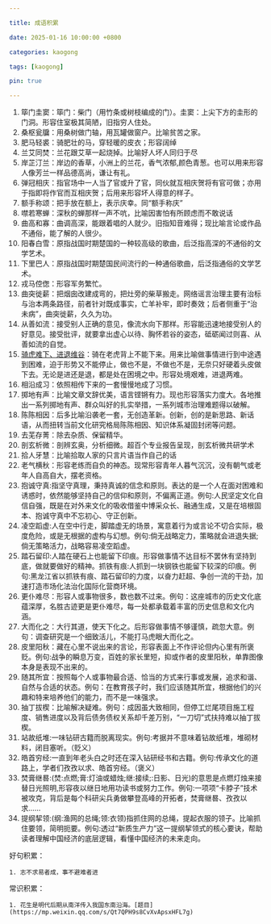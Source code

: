 ```yaml
---

title: 成语积累

date: 2025-01-16 10:00:00 +0800

categories: kaogong

tags: [kaogong]

pin: true

---
```

1. 筚门圭窦：筚门：柴门（用竹条或树枝编成的门）。圭窦：上尖下方的圭形的门洞。形容住室极其简陋，旧指穷人住处。
2. 桑枢瓮牖：用桑树做门轴，用瓦罐做窗户。比喻贫苦之家。
3. 肥马轻裘：骑肥壮的马，穿轻暖的皮衣；形容阔绰
4. 兰艾同焚：兰花跟艾草一起烧掉。比喻好人坏人同归于尽
5. 岸芷汀兰：岸边的香草，小洲上的兰花，香气浓郁,颜色青葱。也可以用来形容人像芳兰一样品德高尚，谦让有礼。
6. 弹冠相庆：指官场中一人当了官或升了官，同伙就互相庆贺将有官可做；亦用于指即将作官而互相庆贺；后用来形容坏人得意的样子。
7. 额手称颂：把手放在额上，表示庆幸。同“额手称庆”
8. 噤若寒蝉：深秋的蝉那样一声不吭，比喻因害怕有所顾虑而不敢说话
9. 曲高和寡：曲调高深，能跟着唱的人就少。旧指知音难得；现比喻言论或作品不通俗，能了解的人很少。
10. 阳春白雪：原指战国时期楚国的一种较高级的歌曲，后泛指高深的不通俗的文学艺术。
11. 下里巴人：原指战国时期楚国民间流行的一种通俗歌曲，后泛指通俗的文学艺术。
12. 戎马倥偬：形容军务繁忙。
13. 曲突徙薪：把烟囱改建成弯的，把灶旁的柴草搬走。网络谣言治理主要有治标与治本两条路径，前者针对既成事实，亡羊补牢，即时奏效；后者侧重于“治未病”，曲突徙薪，久久为功。
14. 从善如流：接受别人正确的意见，像流水向下那样。形容能迅速地接受别人的好意见。接受批评，就要拿出虚心以待、胸怀若谷的姿态，砥砺闻过则喜、从善如流的自觉。
15. [骑虎难下、进退维谷](https://mp.weixin.qq.com/s/9ISlkJg0CCdawZKY6BIcAQ)：骑在老虎背上不能下来。用来比喻做事情进行到中途遇到困难，迫于形势又不能停止，做也不是，不做也不是，无奈只好硬着头皮做下去。无论是进还是退，都是处在困境之中。形容处境艰难，进退两难。
16. 相沿成习：依照相传下来的一套慢慢地成了习惯。
17. 掷地有声：比喻文章文辞优美，语言铿锵有力。现也形容落实力度大。各地推出一系列掷地有声、群众叫好的扎实举措，一系列城市治理难题得以破解。
18. 陈陈相因：后多比喻沿袭老一套，无创造革新。创新，创的是新思路、新话语，从而扭转当前文化研究格局陈陈相因、知识体系凝固封闭等问题。
19. 去芜存菁：除去杂质、保留精华。
20. 剖玄析微：剖辨玄奥，分析细微。超百个专业报告呈现，剖玄析微共研学术
21. 拾人牙慧：比喻拾取人家的只言片语当作自己的话
22. 老气横秋：形容老练而自负的神态。现常形容青年人暮气沉沉，没有朝气或老年人自高自大，摆老资格。
23. 抱诚守真:指坚守真理，秉持真诚的信念和原则。表达的是一个人在面对困难和诱惑时，依然能够坚持自己的信仰和原则，不偏离正道。例句:人民坚定文化自信自强，既是在对外来文化的吸收借鉴中博采众长、融通生成，又是在培根固本、抱诚守真中不忘初心、守正创新。
24. 凌空蹈虚:人在空中行走，脚踏虚无的场景，寓意着行为或言论不切合实际，极度危险，或是无根据的虚构与幻想。例句:倘无战略定力，策略就会进退失据;倘无策略活力，战略容易凌空蹈虚。
25. 踏石留印:人踏在硬石上也能留下印痕。形容做事情不达目标不罢休有坚持到底，做就要做好的精神。抓铁有痕:人抓到一块钢铁也能留下较深的印痕。例句:黑龙江省以抓铁有痕、踏石留印的力度，以奋力赶超、争创一流的干劲，加速打造市场化法治化国际化营商环境。
26. 更仆难尽：形容人或事物很多，数也数不过来。例句：这座城市的历史文化底蕴深厚，名胜古迹更是更仆难尽，每一处都承载着丰富的历史信息和文化内涵。
27. 大而化之：大行其道，使天下化之。后形容做事情不够谨慎，疏忽大意。例句：调查研究是一个细致活儿，不能打马虎眼大而化之。
28. 皮里阳秋：藏在心里不说出来的言论，形容表面上不作评论但内心里有所褒贬。例句:战争的瞬息万变，百姓的家长里短，抑或作者的皮里阳秋，单靠图像本身是表现不出来的。
29. 随其所宜：按照每个人或事物最合适、恰当的方式来行事或发展，追求和谐、自然与合适的状态。例句：在教育孩子时，我们应该随其所宜，根据他们的兴趣和特来培养他们的能力，而不是一味强求。
30. 抽丁拔楔：比喻解决疑难。例句：成因虽大致相同，但停工烂尾项目施工程度、销售进度以及背后债务债权关系却千差万别，“一刀切”式扶持难以抽丁拔楔。
31. 站故纸堆:一味钻研古籍而脱离现实。例句:考据并不意味着钻故纸堆，堆砌材料，闭目塞听。（贬义）
32. 皓首穷经:一直到年老头白之时还在深入钻研经书和古籍。例句:传承文化的道路上，学者们孜孜以求、皓首穷经。（褒义）
33. 焚膏继晷:(焚:点燃;膏:灯油或蜡烛;继:接续;:日影、日光)的意思是点燃灯烛来接替日光照明,形容夜以继日地用功读书或努力工作。例句:一项项“卡脖子”技术被攻克，背后是每个科研尖兵勇做攀登高峰的开拓者，焚膏继晷、孜孜以求……
34. 提纲挈领:(纲:渔网的总绳;领:衣领)指抓住网的总绳，提起衣服的领子。比喻抓住要领，简明扼要。例句:透过“新质生产力”这一提纲挈领式的核心要诀，帮助读者理解中国经济的底层逻辑，看懂中国经济的未来走向。










好句积累：

    1. 志不求易者成，事不避难者进

常识积累：

    1. 花生是明代后期从南洋传入我国东南沿海。[题目](https://mp.weixin.qq.com/s/Qt7QPH9s8CvXvApsxHFL7g)